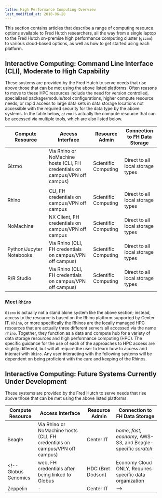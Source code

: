 ```yaml
---
title: High Performance Computing Overview
last_modified_at: 2018-06-20
---
```

This section contains articles that describe a range of computing resource options available to Fred Hutch researchers, all the way from a single laptop to the Fred Hutch on-premise high performance computing cluster (`gizmo`) to various cloud-based options, as well as how to get started using each platform.

## Interactive Computing: Command Line Interface (CLI), Moderate to High Capability
These systems are provided by the Fred Hutch to serve needs that rise above those that can be met using the above listed platforms.  Often reasons to move to these HPC resources include the need for version controlled, specialized package/module/tool configurations, higher compute resource needs, or rapid access to large data sets in data storage locations not accessible with the required security for the data type by the above systems. In the table below, `gizmo` is actually the compute resource that can be accessed via multiple tools, which are also listed below.  

Compute Resource | Access Interface | Resource Admin | Connection to FH Data Storage
--- | --- | --- | ---
Gizmo | Via Rhino or NoMachine hosts (CLI, FH credentials on campus/VPN off campus) | Scientific Computing | Direct to all local storage types
  |   |   |  
Rhino | CLI, FH credentials on campus/VPN off campus | Scientific Computing | Direct to all local storage types
NoMachine | NX Client, FH credentials on campus/VPN off campus | Scientific Computing | Direct to all local storage types
Python/Jupyter Notebooks | Via Rhino (CLI, FH credentials on campus/VPN off campus) | Scientific Computing | Direct to all local storage types
R/R Studio | Via Rhino (CLI, FH credentials on campus/VPN off campus) | Scientific Computing | Direct to all local storage types

### Meet `Rhino`
`Gizmo` is actually not a stand alone system like the above section; instead, access to the resource is based on the Rhino platform supported by Center IT.  `Rhino`, or more specifically the Rhinos are the locally managed HPC resources that are actually three different servers all accessed via the name `rhino`. Together, they function as a data and compute hub for a variety of data storage resources and high performance computing (HPC).  The specific guidance for the use of each of the approaches to HPC access are slightly different, but will all require the user to learn how to access and interact with `Rhino`.  Any user interacting with the following systems will be dependent on being proficient with the care and keeping of the Rhinos.

## Interactive Computing: Future Systems Currently Under Development
These systems are provided by the Fred Hutch to serve needs that rise above those that can be met using the above listed platforms.

Compute Resource | Access Interface | Resource Admin | Connection to FH Data Storage
--- | --- | --- | ---
Beagle | Via Rhino or NoMachine hosts (CLI, FH credentials on campus/VPN off campus) | Center IT | _home_, _fast_, _economy_, AWS-S3, and Beagle-specific _scratch_
<!-- Globus Genomics | web, FH credentials after being linked to Globus | HDC (Bret Dodson) | Economy Cloud ONLY, Requires specific data organization
Zeppelin | - | Center IT | -->
